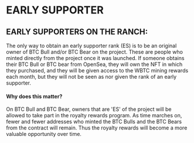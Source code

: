 # EARLY SUPPORTER

## **EARLY SUPPORTERS ON THE RANCH:**

The only way to obtain an early supporter rank (ES) is to be an original owner of BTC Bull and/or BTC Bear on the project. These are people who minted directly from the project once it was launched. If someone obtains their BTC Bull or BTC bear from OpenSea, they will own the NFT in which they purchased, and they will be given access to the WBTC mining rewards each month, but they will not be seen as nor given the rank of an early supporter.

#### Why does this matter?

On BTC Bull and BTC Bear, owners that are 'ES' of the project will be allowed to take part in the royalty rewards program. As time marches on, fewer and fewer addresses who minted the BTC Bulls and the BTC Bears from the contract will remain. Thus the royalty rewards will become a more valuable opportunity over time.
